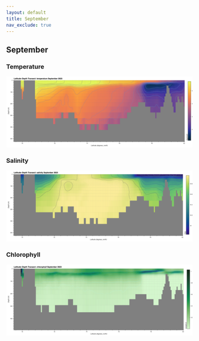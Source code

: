 ```yaml
---
layout: default
title: September
nav_exclude: true
---
```


## September

### Temperature
![September Temperature](cmems_mod_arc_phy_anfc_6km_detided_P1M-m/2023/September/thetao.png)

### Salinity
![September Salinity](cmems_mod_arc_phy_anfc_6km_detided_P1M-m/2023/September/so.png)

### Chlorophyll
![September Chlorophyll](cmems_mod_arc_bgc_anfc_ecosmo_P1M-m/2023/September/chl.png)